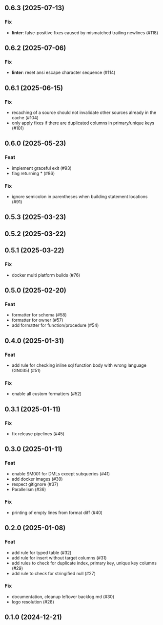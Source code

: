 ## 0.6.3 (2025-07-13)

### Fix

- **linter**: false-positive fixes caused by mismatched trailing newlines (#118)

## 0.6.2 (2025-07-06)

### Fix

- **linter**: reset ansi escape character sequence (#114)

## 0.6.1 (2025-06-15)

### Fix

- recaching of a source should not invalidate other sources already in the cache (#104)
- only apply fixes if there are duplicated columns in primary/unique keys (#101)

## 0.6.0 (2025-05-23)

### Feat

- implement graceful exit (#93)
- flag returning * (#86)

### Fix

- ignore semicolon in parentheses when building statement locations (#91)

## 0.5.3 (2025-03-23)

## 0.5.2 (2025-03-22)

## 0.5.1 (2025-03-22)

### Fix

- docker multi platform builds (#76)

## 0.5.0 (2025-02-20)

### Feat

- formatter for schema (#58)
- formatter for owner (#57)
- add formatter for function/procedure (#54)

## 0.4.0 (2025-01-31)

### Feat

- add rule for checking inline sql function body with wrong language (GN035) (#51)

### Fix

- enable all custom formatters (#52)

## 0.3.1 (2025-01-11)

### Fix

- fix release pipelines (#45)

## 0.3.0 (2025-01-11)

### Feat

- enable SM001 for DMLs except subqueries (#41)
- add docker images (#39)
- respect gitignore (#37)
- Parallelism (#36)

### Fix

- printing of empty lines from format diff (#40)

## 0.2.0 (2025-01-08)

### Feat

- add rule for typed table (#32)
- add rule for insert without target columns (#31)
- add rules to check for duplicate index, primary key, unique key columns (#29)
- add rule to check for stringified null (#27)

### Fix

- documentation, cleanup leftover backlog.md (#30)
- logo resolution (#28)

## 0.1.0 (2024-12-21)

